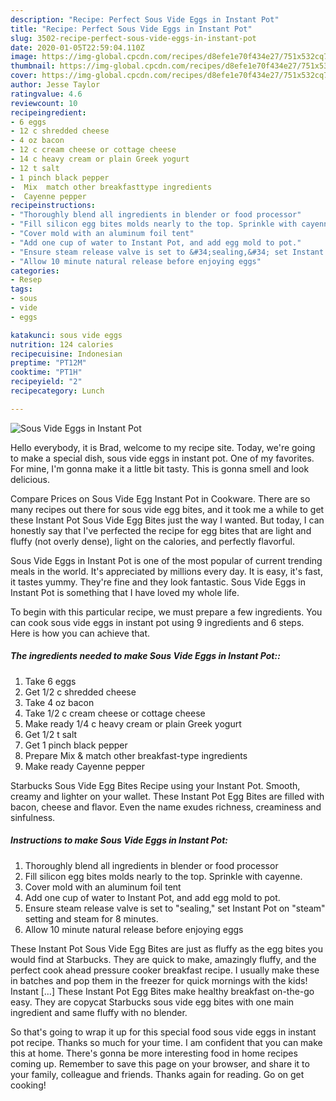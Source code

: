 ```yaml
---
description: "Recipe: Perfect Sous Vide Eggs in Instant Pot"
title: "Recipe: Perfect Sous Vide Eggs in Instant Pot"
slug: 3502-recipe-perfect-sous-vide-eggs-in-instant-pot
date: 2020-01-05T22:59:04.110Z
image: https://img-global.cpcdn.com/recipes/d8efe1e70f434e27/751x532cq70/sous-vide-eggs-in-instant-pot-recipe-main-photo.jpg
thumbnail: https://img-global.cpcdn.com/recipes/d8efe1e70f434e27/751x532cq70/sous-vide-eggs-in-instant-pot-recipe-main-photo.jpg
cover: https://img-global.cpcdn.com/recipes/d8efe1e70f434e27/751x532cq70/sous-vide-eggs-in-instant-pot-recipe-main-photo.jpg
author: Jesse Taylor
ratingvalue: 4.6
reviewcount: 10
recipeingredient:
- 6 eggs
- 12 c shredded cheese
- 4 oz bacon
- 12 c cream cheese or cottage cheese
- 14 c heavy cream or plain Greek yogurt
- 12 t salt
- 1 pinch black pepper
-  Mix  match other breakfasttype ingredients
-  Cayenne pepper
recipeinstructions:
- "Thoroughly blend all ingredients in blender or food processor"
- "Fill silicon egg bites molds nearly to the top. Sprinkle with cayenne."
- "Cover mold with an aluminum foil tent"
- "Add one cup of water to Instant Pot, and add egg mold to pot."
- "Ensure steam release valve is set to &#34;sealing,&#34; set Instant Pot on &#34;steam&#34; setting and steam for 8 minutes."
- "Allow 10 minute natural release before enjoying eggs"
categories:
- Resep
tags:
- sous
- vide
- eggs

katakunci: sous vide eggs
nutrition: 124 calories
recipecuisine: Indonesian
preptime: "PT12M"
cooktime: "PT1H"
recipeyield: "2"
recipecategory: Lunch

---
```



![Sous Vide Eggs in Instant Pot](https://img-global.cpcdn.com/recipes/d8efe1e70f434e27/751x532cq70/sous-vide-eggs-in-instant-pot-recipe-main-photo.jpg)

Hello everybody, it is Brad, welcome to my recipe site. Today, we're going to make a special dish, sous vide eggs in instant pot. One of my favorites. For mine, I'm gonna make it a little bit tasty. This is gonna smell and look delicious.

Compare Prices on Sous Vide Egg Instant Pot in Cookware. There are so many recipes out there for sous vide egg bites, and it took me a while to get these Instant Pot Sous Vide Egg Bites just the way I wanted. But today, I can honestly say that I&#39;ve perfected the recipe for egg bites that are light and fluffy (not overly dense), light on the calories, and perfectly flavorful.

Sous Vide Eggs in Instant Pot is one of the most popular of current trending meals in the world. It's appreciated by millions every day. It is easy, it's fast, it tastes yummy. They're fine and they look fantastic. Sous Vide Eggs in Instant Pot is something that I have loved my whole life.


To begin with this particular recipe, we must prepare a few ingredients. You can cook sous vide eggs in instant pot using 9 ingredients and 6 steps. Here is how you can achieve that.

##### The ingredients needed to make Sous Vide Eggs in Instant Pot::

1. Take 6 eggs
1. Get 1/2 c shredded cheese
1. Take 4 oz bacon
1. Take 1/2 c cream cheese or cottage cheese
1. Make ready 1/4 c heavy cream or plain Greek yogurt
1. Get 1/2 t salt
1. Get 1 pinch black pepper
1. Prepare  Mix &amp; match other breakfast-type ingredients
1. Make ready  Cayenne pepper


Starbucks Sous Vide Egg Bites Recipe using your Instant Pot. Smooth, creamy and lighter on your wallet. These Instant Pot Egg Bites are filled with bacon, cheese and flavor. Even the name exudes richness, creaminess and sinfulness. 

##### Instructions to make Sous Vide Eggs in Instant Pot:

1. Thoroughly blend all ingredients in blender or food processor
1. Fill silicon egg bites molds nearly to the top. Sprinkle with cayenne.
1. Cover mold with an aluminum foil tent
1. Add one cup of water to Instant Pot, and add egg mold to pot.
1. Ensure steam release valve is set to &#34;sealing,&#34; set Instant Pot on &#34;steam&#34; setting and steam for 8 minutes.
1. Allow 10 minute natural release before enjoying eggs


These Instant Pot Sous Vide Egg Bites are just as fluffy as the egg bites you would find at Starbucks. They are quick to make, amazingly fluffy, and the perfect cook ahead pressure cooker breakfast recipe. I usually make these in batches and pop them in the freezer for quick mornings with the kids! Instant […] These Instant Pot Egg Bites make healthy breakfast on-the-go easy. They are copycat Starbucks sous vide egg bites with one main ingredient and same fluffy with no blender. 

So that's going to wrap it up for this special food sous vide eggs in instant pot recipe. Thanks so much for your time. I am confident that you can make this at home. There's gonna be more interesting food in home recipes coming up. Remember to save this page on your browser, and share it to your family, colleague and friends. Thanks again for reading. Go on get cooking!
